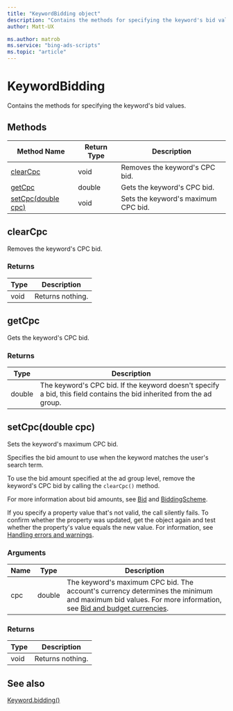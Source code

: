 ```yaml
---
title: "KeywordBidding object"
description: "Contains the methods for specifying the keyword's bid values."
author: Matt-UX

ms.author: matrob
ms.service: "bing-ads-scripts"
ms.topic: "article"
---
```


# KeywordBidding

Contains the methods for specifying the keyword's bid values.

## Methods
|Method Name|Return Type|Description|
|-|-|-
[clearCpc](#clearcpc)|void|Removes the keyword's CPC bid.
[getCpc](#getcpc)|double|Gets the keyword's CPC bid.
[setCpc(double cpc)](#setcpc-double-cpc-)|void|Sets the keyword's maximum CPC bid.

## <a name="clearcpc"></a>clearCpc
Removes the keyword's CPC bid. 

### Returns
|Type|Description|
|-|-
void|Returns nothing.

## <a name="getcpc"></a>getCpc
Gets the keyword's CPC bid. 

### Returns
|Type|Description|
|-|-
double|The keyword's CPC bid. If the keyword doesn't specify a bid, this field contains the bid inherited from the ad group.

## <a name="setcpc-double-cpc-"></a>setCpc(double cpc)
Sets the keyword's maximum CPC bid. 

Specifies the bid amount to use when the keyword matches the user's search term. 

To use the bid amount specified at the ad group level, remove the keyword's CPC bid by calling the `clearCpc()` method.

For more information about bid amounts, see [Bid](/advertising/campaign-management-service/keyword#bid) and [BiddingScheme](/advertising/campaign-management-service/keyword#biddingscheme). 

If you specify a property value that's not valid, the call silently fails. To confirm whether the property was updated, get the object again and test whether the property's value equals the new value. For information, see [Handling errors and warnings](../concepts/errors-and-warnings.md).

### Arguments
|Name|Type|Description|
|-|-|-
cpc|double|The keyword's maximum CPC bid. The account's currency determines the minimum and maximum bid values. For more information, see [Bid and budget currencies](/advertising/guides/currencies#bidandbudget).

### Returns
|Type|Description|
|-|-
void|Returns nothing.



## See also

[Keyword.bidding()](Keyword.md#bidding)
